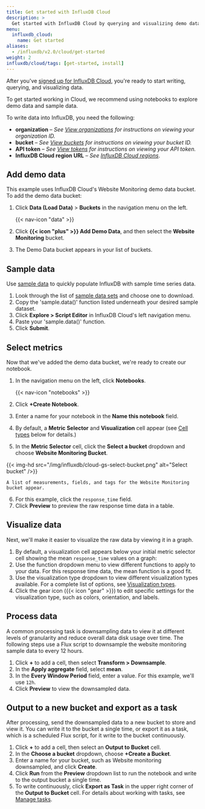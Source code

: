 ```yaml
---
title: Get started with InfluxDB Cloud
description: >
  Get started with InfluxDB Cloud by querying and visualizing demo data in InfluxDB Notebooks.
menu:
  influxdb_cloud:
    name: Get started
aliases:
  - /influxdb/v2.0/cloud/get-started
weight: 2
influxdb/cloud/tags: [get-started, install]
---
```


After you've [signed up for InfluxDB Cloud](/influxdb/cloud/sign-up/), you're ready to start writing, querying, and visualizing data.

To get started working in Cloud, we recommend using notebooks to explore demo data and sample data. 

To write data into InfluxDB, you need the following:
 
- **organization** – _See [View organizations](/influxdb/cloud/organizations/view-orgs/#view-your-organization-id)
 for instructions on viewing your organization ID._
- **bucket** – _See [View buckets](/influxdb/cloud/organizations/buckets/view-buckets/) for
 instructions on viewing your bucket ID._
- **API token** – _See [View tokens](/influxdb/cloud/security/tokens/view-tokens/)
 for instructions on viewing your API token._
- **InfluxDB Cloud region URL** – _See [InfluxDB Cloud regions](/influxdb/cloud/reference/regions/)_.

## Add demo data

This example uses InfluxDB Cloud's Website Monitoring demo data bucket. To add the demo data bucket:

1.  Click **Data (Load Data)** > **Buckets** in the navigation menu on the left.

    {{< nav-icon "data" >}}

2.  Click **{{< icon "plus" >}} Add Demo Data**, and then select the **Website Monitoring** bucket.
3.  The Demo Data bucket appears in your list of buckets.

## Sample data

Use [sample data](/influxdb/cloud/reference/sample-data/) to quickly populate InfluxDB with sample time series data.

1. Look through the list of [sample data sets](/influxdb/cloud/reference/sample-data/#sample-datasets) and choose one to download. 
2. Copy the 'sample.data()' function listed underneath your desired sample dataset. 
3. Click **Explore > Script Editor** in InfluxDB Cloud's left navigation menu. 
4. Paste your 'sample.data()' function. 
5. Click **Submit**. 

## Select metrics

Now that we've added the demo data bucket, we're ready to create our notebook.

1. In the navigation menu on the left, click **Notebooks**.

    {{< nav-icon "notebooks" >}}
2. Click **+Create Notebook**.
3. Enter a name for your notebook in the **Name this notebook** field.
4. By default, a **Metric Selector** and **Visualization** cell appear (see [Cell types](#cell-types) below for details.)
5. In the **Metric Selector** cell, click the **Select a bucket** dropdown and choose **Website Monitoring Bucket**.

{{< img-hd src="/img/influxdb/cloud-gs-select-bucket.png" alt="Select bucket" />}}

    A list of measurements, fields, and tags for the Website Monitoring bucket appear.

6. For this example, click the `response_time` field.
7. Click **Preview** to preview the raw response time data in a table.

## Visualize data

Next, we'll make it easier to visualize the raw data by viewing it in a graph.

1. By default, a visualization cell appears below your initial metric selector cell showing the mean `response_time` values on a graph:
2. Use the function dropdown menu to view different functions to apply to your data. For this response time data, the mean function is a good fit.
3. Use the visualization type dropdown to view different visualization types available.
For a complete list of options, see [Visualization types](/influxdb/cloud/visualize-data/visualization-types/).
4. Click the gear icon ({{< icon "gear" >}}) to edit specific settings for the visualization type, such as colors, orientation, and labels.

## Process data

A common processing task is downsampling data to view it at different levels of granularity and reduce overall data disk usage over time. The following steps use a Flux script to downsample the website monitoring sample data to every 12 hours.

1. Click **+** to add a cell, then select **Transform > Downsample**.
2. In the **Apply aggregate** field, select **mean**.
3. In the **Every Window Period** field, enter a value. For this example, we'll use `12h`.
4. Click **Preview** to view the downsampled data.

## Output to a new bucket and export as a task

After processing, send the downsampled data to a new bucket to store and view it. You can write it to the bucket a single time, or export it as a task, which is a scheduled Flux script, for it write to the bucket continuously.

1. Click **+** to add a cell, then select an **Output to Bucket** cell.
2. In the **Choose a bucket** dropdown, choose **+Create a Bucket**.
3. Enter a name for your bucket, such as Website monitoring downsampled, and click **Create**.
4. Click **Run** from the **Preview** dropdown list to run the notebook and write to the output bucket a single time.
5. To write continuously, click **Export as Task** in the upper right corner of the **Output to Bucket** cell. For details about working with tasks, see [Manage tasks](/influxdb/cloud/process-data/manage-tasks/).

